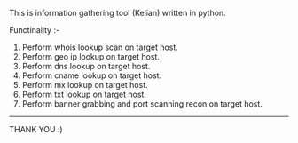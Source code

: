 This is information gathering tool (Kelian) written in python.

Functinality :-
1. Perform whois lookup scan on target host.
2. Perform geo ip lookup on target host.
3. Perform dns lookup on target host.
4. Perform cname lookup on target host.
5. Perform mx lookup on target host.
6. Perform txt lookup on target host.
7. Perform banner grabbing and port scanning recon on target host.


---------------------------------------------------------------------------------------------------
THANK YOU :)
